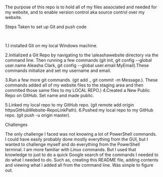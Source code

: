 The purpose of this repo is to hold all of my files associated and needed for my website, and to enable version control aka source control over my website.



Steps Taken to set up Git and push code 

&nbsp;                                                                   

1.I installed Git on my local Windows machine.

2.Initialized a Git Repo by navigating to the \\aleashawebsite directory via the command line. Then running a few commands (git init, git config --global user.name Aleasha Clark, git config --global user.email MyEmail).These commands initialize and set my username and email.

3.Run a few more git commands. (git add ., git commit -m Message.). These commands added all of my website files to the staging area and then commited those same files to my LOCAL REPO.)                            4.Created a New Public Repo on GitHub. Set name and made public.

5.Linked my local repo to my GitHub repo. (git remote add origin httpsGitHubWebsite-RepoLinkPath).                                                                                                                      6.Pushed my local repo to my GitHub repo. (git push -u origin master).



Challenges



The only challenge I faced was not knowing a lot of PowerShell commands. I could have easily probably done mostly everything from the GUI, but I wanted to challenge myself and do everything from the PowerShell terminal. I am more familiar with Linux commands. But I used that knowledge to just to do a quick Google search of the commands I needed to do what I needed to do. Such as, creating this README file, adding contents and viewing what I added all from the command line. Was simple to figure out.

